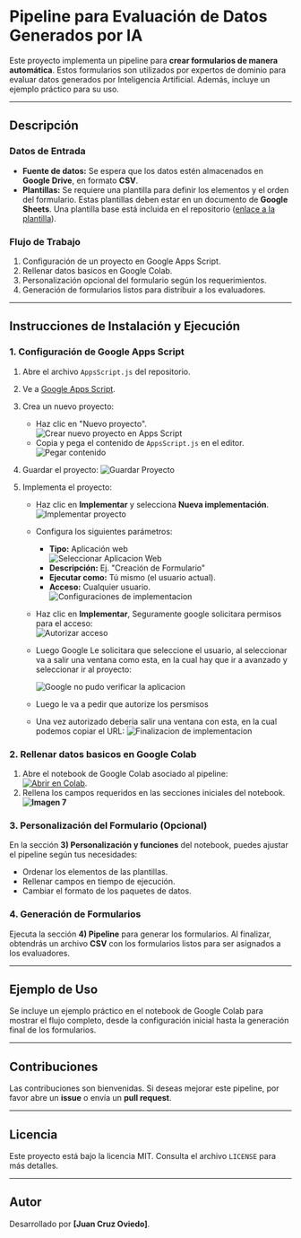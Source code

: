 # Pipeline para Evaluación de Datos Generados por IA

Este proyecto implementa un pipeline para **crear formularios de manera automática**. Estos formularios son utilizados por expertos de dominio para evaluar datos generados por Inteligencia Artificial. Además, incluye un ejemplo práctico para su uso.

---

## Descripción

### Datos de Entrada
- **Fuente de datos:** Se espera que los datos estén almacenados en **Google Drive**, en formato **CSV**.
- **Plantillas:** Se requiere una plantilla para definir los elementos y el orden del formulario. Estas plantillas deben estar en un documento de **Google Sheets**. Una plantilla base está incluida en el repositorio ([enlace a la plantilla](#)).

### Flujo de Trabajo
1. Configuración de un proyecto en Google Apps Script.
2. Rellenar datos basicos en Google Colab.
3. Personalización opcional del formulario según los requerimientos.
4. Generación de formularios listos para distribuir a los evaluadores.

---

## Instrucciones de Instalación y Ejecución

### 1. Configuración de Google Apps Script
1. Abre el archivo `AppsScript.js` del repositorio.
2. Ve a [Google Apps Script](https://script.google.com/home).
3. Crea un nuevo proyecto:
   - Haz clic en "Nuevo proyecto".  
     ![Crear nuevo proyecto en Apps Script](imagenes/nuevo_proyecto.png)
   - Copia y pega el contenido de `AppsScript.js` en el editor.  
     ![Pegar contenido](imagenes/pegar_contenido.png)
     
4. Guardar el proyecto:
   ![Guardar Proyecto](imagenes/guardar_proyecto.png)
   
5. Implementa el proyecto:
   - Haz clic en **Implementar** y selecciona **Nueva implementación**.  
     ![Implementar proyecto](imagenes/nueva_implementacion.png)
   - Configura los siguientes parámetros:
     - **Tipo:** Aplicación web  
       ![Seleccionar Aplicacion Web](imagenes/seleccionar_aplicacion_web.png)
     - **Descripción:** Ej. "Creación de Formulario"
     - **Ejecutar como:** Tú mismo (el usuario actual).
     - **Acceso:** Cualquier usuario.  
       ![Configuraciones de implementacion](imagenes/configuraciones.png)
   - Haz clic en **Implementar**, Seguramente google solicitara permisos para el acceso:  
     ![Autorizar acceso](https://github.com/juan-oviedo/PipelineEvaluacion/blob/main/imagenes/autorizar_acceso.png)
   - Luego Google Le solicitara que seleccione el usuario, al seleccionar va a salir una ventana como esta, en la cual hay que ir a avanzado y seleccionar ir al proyecto:
     
     ![Google no pudo verificar la aplicacion](imagenes/autorizar_acceso_1.png)
   - Luego le va a pedir que autorize los persmisos
   - Una vez autorizado deberia salir una ventana con esta, en la cual podemos copiar el URL:
     ![Finalizacion de implementacion](imagenes/finalizacion_implementacion.png)

### 2. Rellenar datos basicos en Google Colab
1. Abre el notebook de Google Colab asociado al pipeline:  
   [![Abrir en Colab](https://colab.research.google.com/assets/colab-badge.svg)](https://colab.research.google.com/github/juan-oviedo/PipelineEvaluacion/blob/main/Pipeline.ipynb).
2. Rellena los campos requeridos en las secciones iniciales del notebook.  
   **![Imagen 7]()**

### 3. Personalización del Formulario (Opcional)
En la sección **3) Personalización y funciones** del notebook, puedes ajustar el pipeline según tus necesidades:
- Ordenar los elementos de las plantillas.
- Rellenar campos en tiempo de ejecución.
- Cambiar el formato de los paquetes de datos.

### 4. Generación de Formularios
Ejecuta la sección **4) Pipeline** para generar los formularios. Al finalizar, obtendrás un archivo **CSV** con los formularios listos para ser asignados a los evaluadores.

---

## Ejemplo de Uso
Se incluye un ejemplo práctico en el notebook de Google Colab para mostrar el flujo completo, desde la configuración inicial hasta la generación final de los formularios.

---

## Contribuciones
Las contribuciones son bienvenidas. Si deseas mejorar este pipeline, por favor abre un **issue** o envía un **pull request**.

---

## Licencia
Este proyecto está bajo la licencia MIT. Consulta el archivo `LICENSE` para más detalles.

---

## Autor
Desarrollado por **[Juan Cruz Oviedo]**.

